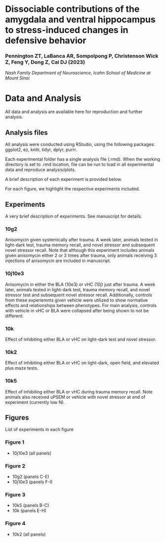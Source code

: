 # Dissociable contributions of the amygdala and ventral hippocampus to stress-induced changes in defensive behavior
### Pennington ZT, LaBanca AR, Sompolpong P, Christenson Wick Z, Feng Y, Dong Z, Cai DJ (2023)
*Nash Family Department of Neuroscience, Icahn School of Medicine at Mount Sinai*
 
 
# Data and Analysis
All data and analysis are available here for reproduction and further analysis.  


## Analysis files
All analysis were conducted using RStudio, using the following packages: ggplot2, ez, knitr, tidyr, dplyr, purrr.

Each experimental folder has a single analysis file (.rmd).  When the working directory is set to .rmd location, file can be run to load in all experimental data and reproduce analysis/plots.

A brief description of each experiment is provided below.

For each figure, we highlight the respective experiments included.  


## Experiments

A very brief description of experiments.  See manuscript for details.
### 10g2
Anisomycin given systemically after trauma.  A week later, animals tested in light-dark test, trauma memory recall, and novel stressor and subsequent novel stressor recall.  Note that although this experiment includes animals given anisomycin either 2 or 3 times after trauma, only animals receiving 3 injections of anisomycin are included in manuscript.  

### 10j10e3
Anisomycin in either the BLA (10e3) or vHC (10j) just after trauma.  A week later, animals tested in light-dark test, trauma memory recall, and novel stressor test and subsequent novel stressor recall.  Additionally, controls from these experiemnts given vehicle were utilized to show normative effects and relationships between phenotypes.  For main analysis, controls with vehicle in vHC or BLA were collapsed after being shown to not be different.

### 10k
Effect of inhibiting either BLA or vHC on light-dark test and novel stressor.

### 10k2
Effect of inhibiting either BLA or vHC on light-dark, open field, and elevated plus maze tests.

### 10k5
Effect of inhibiting either BLA or vHC during trauma memory recall.  Note animals also received uPSEM or vehicle with novel stressor at end of experiment (currently low N).


## Figures
List of experiments in each figure

### Figure 1
- 10j10e3 (all panels)

### Figure 2
- 10g2 (panels C-E)
- 10j10e3 (panels F-I)

### Figure 3
- 10k5 (panels B-C)
- 10k (panels E-H)

### Figure 4
- 10k2 (all panels)




